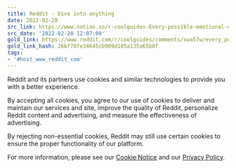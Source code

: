 ```yaml
---
title: Reddit - Dive into anything
date: 2022-02-20
src_link: https://www.notion.so/r-coolguides-Every-possible-emotional-overlap-in-Inside-Out-2de70ee1f57945888ae002c2de8a5715
src_date: '2022-02-20 12:07:00'
gold_link: https://www.reddit.com/r/coolguides/comments/swa57w/every_possible_emotional_overlap_in_inside_out/?rdt=0
gold_link_hash: 26bf70fe34645cb989d105a135a65b8f
tags:
- '#host_www_reddit_com'
---
```




 Reddit and its partners use cookies and similar technologies to provide you with a better experience.
 



 By accepting all cookies, you agree to our use of cookies to deliver and maintain our services and site, improve the quality of Reddit, personalize Reddit content and advertising, and measure the effectiveness of advertising.
 



 By rejecting non-essential cookies, Reddit may still use certain cookies to ensure the proper functionality of our platform.
 



 For more information, please see our
 [Cookie Notice](https://reddit.com/en-us/policies/cookies)
 and our
 [Privacy Policy](https://reddit.com/en-us/policies/privacy-policy).